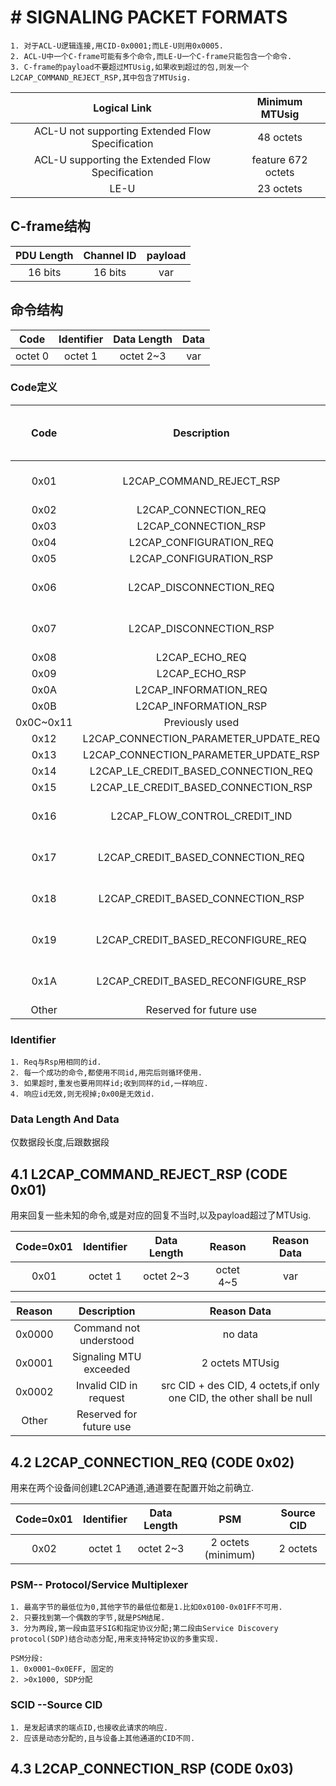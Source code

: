 #   # SIGNALING PACKET FORMATS
```
1. 对于ACL-U逻辑连接,用CID-0x0001;而LE-U则用0x0005.
2. ACL-U中一个C-frame可能有多个命令,而LE-U一个C-frame只能包含一个命令.
3. C-frame的payload不要超过MTUsig,如果收到超过的包,则发一个L2CAP_COMMAND_REJECT_RSP,其中包含了MTUsig.
```

|                   Logical Link                   |   Minimum MTUsig   |
| :----------------------------------------------: | :----------------: |
| ACL-U not supporting Extended Flow Specification |     48 octets      |
| ACL-U supporting the Extended Flow Specification | feature 672 octets |
|                       LE-U                       |     23 octets      |

## C-frame结构
| PDU Length | Channel ID | payload |
| :--------: | :--------: | :-----: |
|  16 bits   |  16 bits   |   var   |


## 命令结构
|  Code   | Identifier | Data Length | Data  |
| :-----: | :--------: | :---------: | :---: |
| octet 0 |  octet 1   |  octet 2~3  |  var  |

### Code定义
|   Code    |              Description              | CIDs on which Code is Allowed |
| :-------: | :-----------------------------------: | :---------------------------: |
|   0x01    |       L2CAP_COMMAND_REJECT_RSP        |       0x0001 and 0x0005       |
|   0x02    |         L2CAP_CONNECTION_REQ          |            0x0001             |
|   0x03    |         L2CAP_CONNECTION_RSP          |            0x0001             |
|   0x04    |        L2CAP_CONFIGURATION_REQ        |            0x0001             |
|   0x05    |        L2CAP_CONFIGURATION_RSP        |            0x0001             |
|   0x06    |        L2CAP_DISCONNECTION_REQ        |       0x0001 and 0x0005       |
|   0x07    |        L2CAP_DISCONNECTION_RSP        |       0x0001 and 0x0005       |
|   0x08    |            L2CAP_ECHO_REQ             |            0x0001             |
|   0x09    |            L2CAP_ECHO_RSP             |            0x0001             |
|   0x0A    |         L2CAP_INFORMATION_REQ         |            0x0001             |
|   0x0B    |         L2CAP_INFORMATION_RSP         |            0x0001             |
| 0x0C~0x11 |            Previously used            |             None              |
|   0x12    | L2CAP_CONNECTION_PARAMETER_UPDATE_REQ |            0x0005             |
|   0x13    | L2CAP_CONNECTION_PARAMETER_UPDATE_RSP |            0x0005             |
|   0x14    | L2CAP_LE_CREDIT_BASED_CONNECTION_REQ  |            0x0005             |
|   0x15    | L2CAP_LE_CREDIT_BASED_CONNECTION_RSP  |            0x0005             |
|   0x16    |     L2CAP_FLOW_CONTROL_CREDIT_IND     |       0x0001 and 0x0005       |
|   0x17    |   L2CAP_CREDIT_BASED_CONNECTION_REQ   |       0x0001 and 0x0005       |
|   0x18    |   L2CAP_CREDIT_BASED_CONNECTION_RSP   |       0x0001 and 0x0005       |
|   0x19    |  L2CAP_CREDIT_BASED_RECONFIGURE_REQ   |       0x0001 and 0x0005       |
|   0x1A    |  L2CAP_CREDIT_BASED_RECONFIGURE_RSP   |       0x0001 and 0x0005       |
|   Other   |        Reserved for future use        |              Any              |

### Identifier
```
1. Req与Rsp用相同的id.
2. 每一个成功的命令,都使用不同id,用完后则循环使用.
3. 如果超时,重发也要用同样id;收到同样的id,一样响应.
4. 响应id无效,则无视掉;0x00是无效id.
```
### Data Length And Data
仅数据段长度,后跟数据段

## 4.1 L2CAP_COMMAND_REJECT_RSP (CODE 0x01)
用来回复一些未知的命令,或是对应的回复不当时,以及payload超过了MTUsig.

| Code=0x01 | Identifier | Data Length |  Reason   | Reason Data |
| :-------: | :--------: | :---------: | :-------: | :---------: |
|   0x01    |  octet 1   |  octet 2~3  | octet 4~5 |     var     |

| Reason |       Description       |                             Reason Data                              |
| :----: | :---------------------: | :------------------------------------------------------------------: |
| 0x0000 | Command not understood  |                               no data                                |
| 0x0001 | Signaling MTU exceeded  |                           2 octets MTUsig                            |
| 0x0002 | Invalid CID in request  | src CID + des CID, 4 octets,if only one CID, the other shall be null |
| Other  | Reserved for future use |                                                                      |

## 4.2 L2CAP_CONNECTION_REQ (CODE 0x02)
用来在两个设备间创建L2CAP通道,通道要在配置开始之前确立.

| Code=0x01 | Identifier | Data Length |        PSM         | Source CID |
| :-------: | :--------: | :---------: | :----------------: | :--------: |
|   0x02    |  octet 1   |  octet 2~3  | 2 octets (minimum) |  2 octets  |

### PSM-- Protocol/Service Multiplexer
```
1. 最高字节的最低位为0,其他字节的最低位都是1.比如0x0100-0x01FF不可用.
2. 只要找到第一个偶数的字节,就是PSM结尾.
3. 分为两段,第一段由蓝牙SIG和指定协议分配;第二段由Service Discovery protocol(SDP)结合动态分配,用来支持特定协议的多重实现.
```

```
PSM分段:
1. 0x0001~0x0EFF, 固定的
2. >0x1000, SDP分配
```
### SCID --Source CID
```
1. 是发起请求的端点ID,也接收此请求的响应.
2. 应该是动态分配的,且与设备上其他通道的CID不同.
```

## 4.3 L2CAP_CONNECTION_RSP (CODE 0x03)
